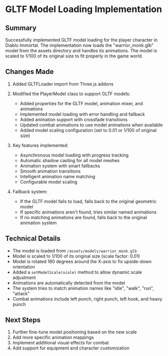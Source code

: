 # GLTF Model Loading Implementation

## Summary
Successfully implemented GLTF model loading for the player character in Diablo Immortal. The implementation now loads the "warrior_monk.glb" model from the assets directory and handles its animations. The model is scaled to 1/100 of its original size to fit properly in the game world.

## Changes Made

1. Added GLTFLoader import from Three.js addons
2. Modified the PlayerModel class to support GLTF models:
   - Added properties for the GLTF model, animation mixer, and animations
   - Implemented model loading with error handling and fallback
   - Added animation support with crossfade transitions
   - Updated combat animations to use model animations when available
   - Added model scaling configuration (set to 0.01 or 1/100 of original size)

3. Key features implemented:
   - Asynchronous model loading with progress tracking
   - Automatic shadow casting for all model meshes
   - Animation system with smart fallbacks
   - Smooth animation transitions
   - Intelligent animation name matching
   - Configurable model scaling

4. Fallback system:
   - If the GLTF model fails to load, falls back to the original geometric model
   - If specific animations aren't found, tries similar named animations
   - If no matching animations are found, falls back to the original animation system

## Technical Details

- The model is loaded from `/assets/models/warrior_monk.glb`
- Model is scaled to 1/100 of its original size (scale factor: 0.01)
- Model is rotated 180 degrees around the X-axis to fix upside-down orientation
- Added a `setModelScale(scale)` method to allow dynamic scale adjustment
- Animations are automatically detected from the model
- The system tries to match animation names like "idle", "walk", "run", "attack"
- Combat animations include left punch, right punch, left hook, and heavy punch

## Next Steps

1. Further fine-tune model positioning based on the new scale
2. Add more specific animation mappings
3. Implement additional visual effects for combat
4. Add support for equipment and character customization